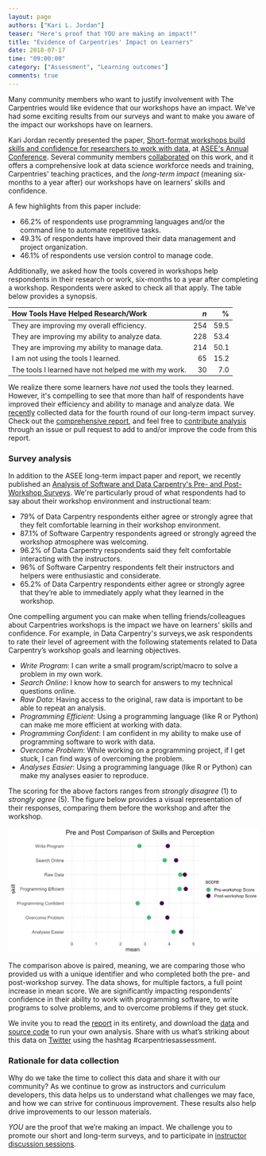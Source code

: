 ```yaml
---
layout: page
authors: ["Kari L. Jordan"]
teaser: "Here's proof that YOU are making an impact!"
title: "Evidence of Carpentries' Impact on Learners"
date: 2018-07-17
time: "09:00:00"
category: ["Assessment", "Learning outcomes"]
comments: true
---
```


Many community members who want to justify involvement with The Carpentries would like evidence that our workshops have an impact. 
We've had some exciting results from our surveys and want to make you aware of the impact our workshops have on learners.

Kari Jordan recently presented the paper, 
[Short-format workshops build skills and confidence for researchers to work with data](https://peer.asee.org/30960), 
at [ASEE's Annual Conference](https://asee.org/conferences-and-events/conferences/annual-conference/2018). 
Several community members [collaborated](https://github.com/kariljordan/ASEE/tree/master/2018) on this work, and it 
offers a comprehensive look at data science workforce needs and training, Carpentries' teaching practices, 
and the *long-term impact* (meaning six-months to a year after) our workshops have on learners' skills and confidence. 

A few highlights from this paper include:

- 66.2% of respondents use programming languages and/or the command line to automate repetitive tasks.
- 49.3% of respondents have improved their data management and project organization.
- 46.1% of respondents use version control to manage code.

Additionally, we asked how the tools covered in workshops help respondents in their research or work, 
six-months to a year after completing a workshop. Respondents were asked to check all that apply. 
The table below provides a synopsis.

| How Tools Have Helped Research/Work  | *n*  |  %
|:---|---:|---:|
| They are improving my overall efficiency. | 254  | 59.5
| They are improving my ability to analyze data.  | 228 | 53.4
| They are improving my ability to manage data.   | 214 | 50.1
| I am not using the tools I learned.  | 65  | 15.2
| The tools I learned have not helped me with my work.   | 30  | 7.0

We realize there some learners have _not_ used the tools they learned. However, it's compelling to see that 
more than half of respondents have improved their efficiency and ability to manage and analyze data. 
We [recently](https://carpentries.org/blog/2018/05/need-impact-story/) collected data for the fourth round of 
our long-term impact survey. Check out 
the [comprehensive report](https://carpentries.github.io/assessment/learner-assessment/archives/2018/code/2018-January-post.html), 
and feel free to [contribute analysis](https://github.com/carpentries/assessment/blob/master/learner-assessment/README.md) 
through an issue or pull request to add to and/or improve the code from this report.

### Survey analysis

In addition to the ASEE long-term impact paper and report, we recently published 
an [Analysis of Software and Data Carpentry's Pre- and Post-Workshop Surveys](). 
We're particularly proud of what respondents had to say about their workshop environment and instructional team:

- 79% of Data Carpentry respondents either agree or strongly agree that they felt comfortable learning in their workshop environment.
- 87.1% of Software Carpentry respondents agreed or strongly agreed the workshop atmosphere was welcoming.
- 96.2% of Data Carpentry respondents said they felt comfortable interacting with the instructors.
- 96% of Software Carpentry respondents felt their instructors and helpers were enthusiastic and considerate.
- 65.2% of Data Carpentry respondents either agree or strongly agree that they’re able to immediately apply what they learned in the workshop.

One compelling argument you can make when telling friends/colleagues about Carpentries workshops is the impact we have on 
learners' skills and confidence. For example, in Data Carpentry's surveys,we ask respondents to rate their level of 
agreement with the following statements related to Data Carpentry’s workshop goals and learning objectives. 

- *Write Program*: I can write a small program/script/macro to solve a problem in my own work.
- *Search Online*: I know how to search for answers to my technical questions online.
- *Raw Data*: Having access to the original, raw data is important to be able to repeat an analysis.
- *Programming Efficient*: Using a programming language (like R or Python) can make me more efficient at working with data.
- *Programming Confident*: I am confident in my ability to make use of programming software to work with data.
- *Overcome Problem*: While working on a programming project, if I get stuck, I can find ways of overcoming the problem.
- *Analyses Easier*: Using a programming language (like R or Python) can make my analyses easier to reproduce.

The scoring for the above factors ranges from _strongly disagree_ (1) to _strongly agree_ (5). The figure 
below provides a visual representation of their responses, comparing them before the workshop and after the workshop.

![Pre- and Post Comparison](/images/kplot.jpg)

The comparison above is paired, meaning, we are comparing those who provided us with a unique identifier and who completed both the pre- and post-workshop survey. The data shows, for multiple factors, a full point increase in mean score. We are significantly impacting respondents’ confidence in their ability to work with programming software, to write programs to solve problems, and to overcome problems if they get stuck.

We invite you to read the [report](https://carpentries.github.io/assessment/learner-assessment/reports/2018-07-learners-pre-post-surveys.html) in its entirety, and download 
the [data](https://github.com/carpentries/assessment/tree/master/learner-assessment/data) and [source code](https://github.com/carpentries/assessment/blob/master/learner-assessment/reports-src/2018-07-learners-pre-post-surveys.Rmd) to run your own analysis. Share with us what’s striking about this data on [Twitter](https://twitter.com/thecarpentries) using the hashtag #carpentriesassessment.

### Rationale for data collection

Why do we take the time to collect this data and share it with our community? As we continue to grow as instructors and 
curriculum developers, this data helps us to understand what challenges we may face, 
and how we can strive for continuous improvement. These results also help drive improvements to our lesson materials. 

*YOU* are the proof that we’re making an impact. We challenge you to promote our short and long-term surveys, 
and to participate in [instructor discussion sessions](http://pad.software-carpentry.org/instructor-discussion).
